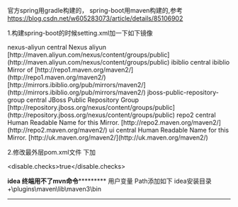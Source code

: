 官方spring用gradle构建的，
spring-boot用maven构建的,参考
https://blog.csdn.net/w605283073/article/details/85106902


1.构建spring-boot的时候setting.xml加一下如下镜像

<mirror>
        <id>nexus-aliyun</id>
        <mirrorOf>central</mirrorOf>
        <name>Nexus aliyun</name>
        <url> [http://maven.aliyun.com/nexus/content/groups/public](http://maven.aliyun.com/nexus/content/groups/public) </url>
</mirror>
 
<mirror>  
     <id>ibiblio</id>  
     <mirrorOf>central</mirrorOf>  
     <name>ibiblio Mirror of  [http://repo1.maven.org/maven2/](http://repo1.maven.org/maven2/) </name>  
     <url> [http://mirrors.ibiblio.org/pub/mirrors/maven2/](http://mirrors.ibiblio.org/pub/mirrors/maven2/) </url>  
</mirror>  
 
<mirror>  
     <id>jboss-public-repository-group</id>  
     <mirrorOf>central</mirrorOf>  
     <name>JBoss Public Repository Group</name>  
     <url> [http://repository.jboss.org/nexus/content/groups/public](http://repository.jboss.org/nexus/content/groups/public) </url>  
</mirror>
 
<mirror>
  <id>repo2</id>
  <mirrorOf>central</mirrorOf>
  <name>Human Readable Name for this Mirror.</name>
  <url> [http://repo2.maven.org/maven2/](http://repo2.maven.org/maven2/) </url>
</mirror>
 
 
<mirror>
  <id>ui</id>
  <mirrorOf>central</mirrorOf>
  <name>Human Readable Name for this Mirror.</name>
 <url> [http://uk.maven.org/maven2/](http://uk.maven.org/maven2/) </url>
</mirror>

2.修改最外层pom.xml文件
<properties>下加

<disable.checks>true</disable.checks>


******************idea 终端用不了mvn命令***************************
用户变量 Path添加如下  idea安装目录+\plugins\maven\lib\maven3\bin   
*********************************************